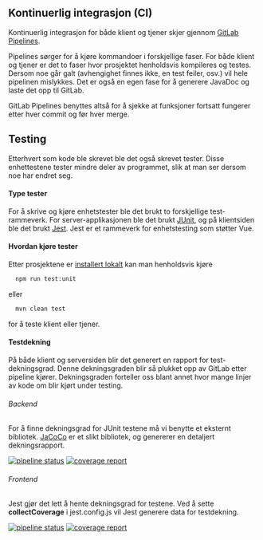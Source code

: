 ## Kontinuerlig integrasjon (CI)

Kontinuerlig integrasjon for både klient og tjener skjer gjennom [GitLab Pipelines](https://docs.gitlab.com/ee/ci/pipelines/).

Pipelines sørger for å kjøre kommandoer i forskjellige faser. For både klient og tjener er det to faser hvor prosjektet henholdsvis kompileres og testes. Dersom noe går galt (avhengighet finnes ikke, en test feiler, osv.) vil hele pipelinen mislykkes. Det er også en egen fase for å generere JavaDoc og laste det opp til GitLab.

GitLab Pipelines benyttes altså for å sjekke at funksjoner fortsatt fungerer etter hver commit og før hver merge.

## Testing

Etterhvert som kode ble skrevet ble det også skrevet tester. Disse enhettestene tester mindre deler av programmet, slik at man ser dersom noe har endret seg.

#### Type tester

For å skrive og kjøre enhetstester ble det brukt to forskjellige test-rammeverk. For server-applikasjonen ble det brukt [JUnit](https://junit.org/junit5/), og på klientsiden ble det brukt [Jest](https://jestjs.io/). Jest er et rammeverk for enhetstesting som støtter Vue.

#### Hvordan kjøre tester

Etter prosjektene er [installert lokalt](Installasjon) kan man henholdsvis kjøre

```cmd
  npm run test:unit
```
eller
```cmd
  mvn clean test
```
for å teste klient eller tjener.

#### Testdekning

På både klient og serversiden blir det generert en rapport for test-dekningsgrad. Denne dekningsgraden blir så plukket opp av GitLab etter pipeline kjører. Dekningsgraden forteller oss blant annet hvor mange linjer av kode om blir kjørt under testing.

###### Backend

For å finne dekningsgrad for JUnit testene må vi benytte et eksternt bibliotek. [JaCoCo](https://www.jacoco.org/jacoco/) er et slikt bibliotek, og genererer en detaljert dekningsrapport.

[![pipeline status](https://gitlab.stud.idi.ntnu.no/idatt2106_2022_08/backend/badges/main/pipeline.svg)](https://gitlab.stud.idi.ntnu.no/idatt2106_2022_08/backend/-/commits/main) 
[![coverage report](https://gitlab.stud.idi.ntnu.no/idatt2106_2022_08/backend/badges/main/coverage.svg)](https://gitlab.stud.idi.ntnu.no/idatt2106_2022_08/backend/-/commits/main)

###### Frontend

Jest gjør det lett å hente dekningsgrad for testene. Ved å sette **collectCoverage** i jest.config.js vil Jest generere data for testdekning.

[![pipeline status](https://gitlab.stud.idi.ntnu.no/idatt2106_2022_08/frontend/badges/main/pipeline.svg)](https://gitlab.stud.idi.ntnu.no/idatt2106_2022_08/frontend/-/commits/main)
[![coverage report](https://gitlab.stud.idi.ntnu.no/idatt2106_2022_08/frontend/badges/main/coverage.svg)](https://gitlab.stud.idi.ntnu.no/idatt2106_2022_08/frontend/-/commits/main)